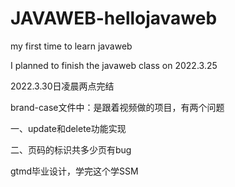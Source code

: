 # JAVAWEB-hellojavaweb
 my first time to learn javaweb



I planned to finish the javaweb class on 2022.3.25

2022.3.30日凌晨两点完结



brand-case文件中：是跟着视频做的项目，有两个问题

一、update和delete功能实现

二、页码的标识共多少页有bug





gtmd毕业设计，学完这个学SSM
